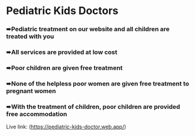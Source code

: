 # Pediatric Kids Doctors

### ➨Pediatric treatment on our website and all children are treated with you
### ➨All services are provided at low cost
### ➨Poor children are given free treatment
### ➨None of the helpless poor women are given free treatment to pregnant women
### ➨With the treatment of children, poor children are provided free accommodation

Live link: (https://pediatric-kids-doctor.web.app/)